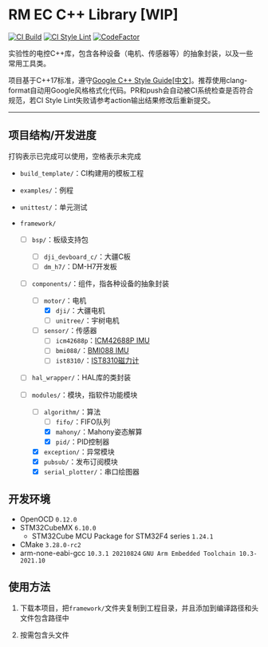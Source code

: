 # RM EC C++ Library [WIP]

[![CI Build](https://github.com/IRobot-EC-2024/ec-cpp-library/actions/workflows/ci_build.yml/badge.svg)](https://github.com/IRobot-EC-2024/ec-cpp-library/actions/workflows/ci_build.yml)
[![CI Style Lint](https://github.com/IRobot-EC-2024/ec-cpp-library/actions/workflows/ci_style_lint.yml/badge.svg)](https://github.com/IRobot-EC-2024/ec-cpp-library/actions/workflows/ci_style_lint.yml)
[![CodeFactor](https://www.codefactor.io/repository/github/lunarifish/ec-cpp-library/badge)](https://www.codefactor.io/repository/github/lunarifish/ec-cpp-library)

实验性的电控C++库，包含各种设备（电机、传感器等）的抽象封装，以及一些常用工具类。

项目基于C++17标准，遵守[Google C++ Style Guide](https://google.github.io/styleguide/cppguide.html)[[中文](https://zh-google-styleguide.readthedocs.io/en/latest/google-cpp-styleguide/contents.html)]。推荐使用clang-format自动用Google风格格式化代码。PR和push会自动被CI系统检查是否符合规范，若CI Style Lint失败请参考action输出结果修改后重新提交。

------------------------------------------------------------------------

## 项目结构/开发进度

打钩表示已完成可以使用，空格表示未完成

- `build_template/`：CI构建用的模板工程

- `examples/`：例程

- `unittest/`：单元测试

- `framework/`

  - [ ] `bsp/`：板级支持包
    - [ ] `dji_devboard_c/`：大疆C板
    - [ ] `dm_h7/`：DM-H7开发板

  - [ ] `components/`：组件，指各种设备的抽象封装
    - [ ] `motor/`：电机
      - [x] `dji/`：大疆电机
      - [ ] `unitree/`：宇树电机
    - [ ] `sensor/`：传感器
      - [ ] `icm42688p`：[ICM42688P IMU](https://product.tdk.com.cn/system/files/dam/doc/product/sensor/mortion-inertial/imu/data_sheet/ds-000347-icm-42688-p-v1.6.pdf)
      - [ ] `bmi088/`：[BMI088 IMU](https://www.bosch-sensortec.com/media/boschsensortec/downloads/datasheets/bst-bmi088-ds001.pdf)
      - [ ] `ist8310/`：[IST8310磁力计](https://tw.isentek.com/userfiles/files/IST8310Datasheet_3DMagneticSensors.pdf)
  
  - [ ] `hal_wrapper/`：HAL库的类封装

  - [ ] `modules/`：模块，指软件功能模块
    - [ ] `algorithm/`：算法
      - [ ] `fifo/`：FIFO队列
      - [x] `mahony/`：Mahony姿态解算
      - [x] `pid/`：PID控制器
    - [x] `exception/`：异常模块
    - [x] `pubsub/`：发布订阅模块
    - [x] `serial_plotter/`：串口绘图器

## 开发环境

- OpenOCD `0.12.0`
- STM32CubeMX `6.10.0`
  - STM32Cube MCU Package for STM32F4 series `1.24.1`
- CMake `3.28.0-rc2`
- arm-none-eabi-gcc `10.3.1 20210824` `GNU Arm Embedded Toolchain 10.3-2021.10`

## 使用方法

1. 下载本项目，把`framework/`文件夹复制到工程目录，并且添加到编译路径和头文件包含路径中

2. 按需包含头文件
